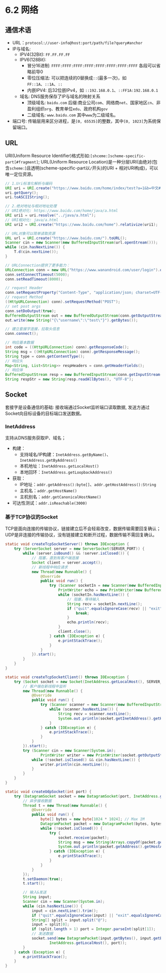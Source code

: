 # 6.2 网络

## 通信术语
- URL：`protocol://user-info@host:port/path/file?query#anchor`
- IP与域名:
    - IPV4(32Bit): `FF.FF.FF.FF`
    - IPV6(128Bit): 
        - 冒分16进制: `FFFF:FFFF:FFFF:FFFF:FFFF:FFFF:FFFF:FFFF` 各段可以省略前导0
        - 零位压缩法: 可以把连续的0替换成`::`(最多一次)，如 `FF::1A`、`::1A`、`::`
        - 内嵌IPV4: 后32位嵌IPv4，如 `::192.168.0.1`、`::FF1A:192.168.0.1`
    - 域名: DNS服务保存了IP与域名的映射关系
        - 顶级域名: `baidu.com` 后缀:商业公司`com`、网络商`net`、国家地区`cn`、非盈利组织`org`、教育单位`edu`、政府机构`gov`
        - 二级域名: `www.baidu.com` 其中`www`为二级域名。
- 端口号: 传输层用来区分进程，是`[0, 65535]`的整数，其中`[0, 1023]`为系统保留端口。


## URL
URI(Uniform Resource Identifier)格式形如:`[shceme:]scheme-specific-part[#fragment]`; URL(Uniform Resource Location)是一种分层URI(由绝对(包含`scheme:`)且透明(scheme-specific-part以`/`开头)的URI + 相对URI构成)，可以唯一定位资源。

```java
// 1.Uri标准化解析与编码
URI uri = URI.create("https://www.baidu.com/home/index/test?a=1&b=中文#frag");
uri.getQuery();
uri.toASCIIString();

// 2.绝对地址与相对地址处理
// URI绝对化: https://www.baidu.com/home/java/a.html
URI uri1 = uri.resolve("../java/a.html");
// URI相对化: java/a.html
URI uri2 = URI.create("https://www.baidu.com/home").relativize(uri1);

// URL对象可以简单读取资源
URL url = URI.create("https://www.baidu.com/").toURL();
Scanner cin = new Scanner(new BufferedInputStream(url.openStream()));
while (cin.hasNextLine()) {
    T.d(cin.nextLine());
}

// URLConnection提供了更多能力：
URLConnection conn = new URL("https://www.wanandroid.com/user/login").openConnection();
conn.setConnectTimeout(5000);
conn.setReadTimeout(8000);

// request Header
conn.setRequestProperty("Content-Type", "application/json; charset=UTF-8");
// request Method
((HttpURLConnection) conn).setRequestMethod("POST");
// set post args
conn.setDoOutput(true);
BufferedOutputStream out = new BufferedOutputStream(conn.getOutputStream());
out.write(new String("{\"username\":\"test\"}").getBytes());

// 建立套接字连接，拉取头信息
conn.connect();

// 响应基本数据
int code = ((HttpURLConnection) conn).getResponseCode();
String msg = ((HttpURLConnection) conn).getResponseMessage();
String type = conn.getContentType();
// 响应头
Map<String, List<String>> respHeaders = conn.getHeaderFields();
// 响应体
BufferedInputStream resp = new BufferedInputStream(conn.getInputStream());
String respStr = new String(resp.readAllBytes(), "UTF-8");
```

## Socket
套接字是设备通信的基础: 接收端通过Socket监听端口读取数据, 发送方通过Socket向目标设备的目标端口发送数据。

### InetAddress
支持从DNS服务获取IP、域名；

- 构建：
    - 支持域名/IP构建：`InetAddress.getByName()`、`InetAddress.getByAddress()`
    - 本机地址：`InetAddress.getLocalHost()`
    - 本地回环：`InetAddress.getLoopbackAddress()`
- 获取：
    - IP地址：`addr.getAddress():byte[]`、`addr.getHostAddress():String`
    - 主机名：`addr.getHostName()`
    - 主机别名：`addr.getCanonicalHostName()`
- 可达性测试：`addr.isReachable(3000)`

### 基于TCP协议的Socket
TCP是面向连接的传输协议，链接建立后不会轻易改变，数据传输需要回复确认；UDP是非连接的传输协议，没有链接建立和断开过程，数据传输不需回复确认。

```java
static void createTcpSocketServer() throws IOException {
    try (ServerSocket server = new ServerSocket(SERVER_PORT)) {
        while (server.isBound() && !server.isClosed()) {
            // 阻塞，直到有客户端连接
            Socket client = server.accept();
            // 新线程中响应请求
            new Thread(new Runnable() {
                @Override
                public void run() {
                    try (Scanner socketIn = new Scanner(new BufferedInputStream(client.getInputStream()))) {
                        PrintWriter echo = new PrintWriter(new BufferedOutputStream(client.getOutputStream()), true);
                        while (socketIn.hasNextLine()) {
                            // 阻塞，等待输入
                            String recv = socketIn.nextLine();
                            if ("quit".equalsIgnoreCase(recv) || "exit".equalsIgnoreCase(recv)) {
                                break;
                            }
                            echo.println(recv);
                        }
                        client.close();
                    } catch (IOException e) {
                        e.printStackTrace();
                    }
                }
            }).start();
        }
    }
}

static void createTcpSocketClient() throws IOException {
    try (Socket socket = new Socket(InetAddress.getLocalHost(), SERVER_PORT)) {
        // 客户端在新线程中监听
        new Thread(new Runnable() {
            @Override
            public void run() {
                try (Scanner scanner = new Scanner(new BufferedInputStream(socket.getInputStream()))) {
                    while (scanner.hasNextLine()) {
                        String recv = scanner.nextLine();
                        System.out.println(socket.getInetAddress().getHostAddress() + ": " + recv);
                    }
                } catch (IOException e) {
                    e.printStackTrace();
                }
            }
        }).start();
        try (Scanner cin = new Scanner(System.in);
                PrintWriter writer = new PrintWriter(socket.getOutputStream(), true)) {
            while (!socket.isClosed() && cin.hasNextLine()) {
                writer.println(cin.nextLine());
            }
        }
    }
}

static void createUdpSocket(int port) {
    try (DatagramSocket socket = new DatagramSocket(port, InetAddress.getLocalHost())) {
        // 异步接收数据
        Thread t = new Thread(new Runnable() {
            @Override
            public void run() {
                byte[] bytes = new byte[1024 * 1024]; // Max 1M
                DatagramPacket packet = new DatagramPacket(bytes, bytes.length);
                while (!socket.isClosed()) {
                    try {
                        socket.receive(packet);
                        String msg = new String(Arrays.copyOf(packet.getData(), packet.getLength()));
                        System.out.println(packet.getAddress().getHostAddress() + ":" + packet.getPort() + " : " + msg);
                    } catch (IOException e) {
                        e.printStackTrace();
                    }
                }
            }
        });
        t.setDaemon(true);
        t.start();

        // 输入&发送
        String input;
        Scanner cin = new Scanner(System.in);
        while (cin.hasNextLine()) {
            input = cin.nextLine().trim();
            if ("quit".equalsIgnoreCase(input) || "exit".equalsIgnoreCase(input)) break;
            String[] split = input.split("@");
            input = split[0];
            if (split.length > 1) port = Integer.parseInt(split[1]);
            // 发送数据
            socket.send(new DatagramPacket(input.getBytes(), input.getBytes().length,
                    InetAddress.getLocalHost(), port));
        }
    } catch (Exception e) {
        e.printStackTrace();
    }
}
```
